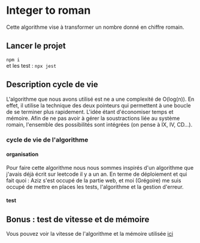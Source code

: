 # Integer to roman

Cette algorithme vise à transformer un nombre donné en chiffre romain.

## Lancer le projet

`npm i ` <br>
et les test : `npx jest`

## Description cycle de vie

L'algorithme que nous avons utilisé est ne a une complexité de O(log(n)). En effet, il utilise la technique des deux pointeurs qui permettent à une boucle de se terminer plus rapidement. L'idée étant d'économiser temps et mémoire.
Afin de ne pas avoir à gérer la soustractions liée au système romain, l'ensemble des possibilités sont intégrées (on pense à IX, IV, CD...).

### cycle de vie de l'algorithme

#### organisation

Pour faire cette algorithme nous nous sommes inspirés d'un algorithme que j'avais déjà écrit sur leetcode il y a un an.
En terme de déploiement et qui fait quoi :
Aziz s'est occupé de la partie web, et moi (Grégoire) me suis occupé de mettre en places les tests, l'algorithme et la gestion d'erreur.

#### test

## Bonus : test de vitesse et de mémoire

Vous pouvez voir la vitesse de l'algorithme et la mémoire utilisée [ici](https://leetcode.com/problems/integer-to-roman/submissions/1094290886/)
